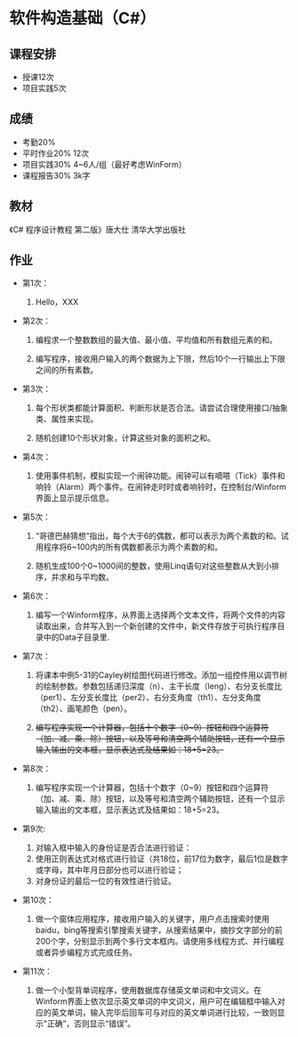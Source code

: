 # 软件构造基础（C#）

## 课程安排

- 授课12次
- 项目实践5次

## 成绩

- 考勤20%
- 平时作业20%  12次
- 项目实践30%  4~6人/组（最好考虑WinForm）
- 课程报告30%  3k字

## 教材

《C# 程序设计教程 第二版》唐大仕 清华大学出版社



## 作业

- 第1次：

  1. Hello，XXX

- 第2次：

  1. 编程求一个整数数组的最大值、最小值、平均值和所有数组元素的和。

  2. 编写程序，接收用户输入的两个数据为上下限，然后10个一行输出上下限之间的所有素数。

- 第3次：

  1. 每个形状类都能计算面积、判断形状是否合法。请尝试合理使用接口/抽象类、属性来实现。

  2. 随机创建10个形状对象，计算这些对象的面积之和。

- 第4次：

  1. 使用事件机制，模拟实现一个闹钟功能。闹钟可以有嘀嗒（Tick）事件和响铃（Alarm）两个事件。在闹钟走时时或者响铃时，在控制台/Winform界面上显示提示信息。

- 第5次：

  1. “哥德巴赫猜想”指出，每个大于6的偶数，都可以表示为两个素数的和。试用程序将6~100内的所有偶数都表示为两个素数的和。

  2. 随机生成100个0~1000间的整数，使用Linq语句对这些整数从大到小排序，并求和与平均数。

- 第6次：

  1. 编写一个Winform程序，从界面上选择两个文本文件，将两个文件的内容读取出来，合并写入到一个新创建的文件中，新文件存放于可执行程序目录中的Data子目录里.

- 第7次：

  1. 将课本中例5-31的Cayley树绘图代码进行修改。添加一组控件用以调节树的绘制参数。参数包括递归深度（n）、主干长度（leng）、右分支长度比（per1）、左分支长度比（per2）、右分支角度（th1）、左分支角度（th2）、画笔颜色（pen）。

  2.  ~~编写程序实现一个计算器，包括十个数字（0~9）按钮和四个运算符（加、减、乘、除）按钮，以及等号和清空两个辅助按钮，还有一个显示输入输出的文本框，显示表达式及结果如：18+5=23。~~

- 第8次：

  1. 编写程序实现一个计算器，包括十个数字（0~9）按钮和四个运算符（加、减、乘、除）按钮，以及等号和清空两个辅助按钮，还有一个显示输入输出的文本框，显示表达式及结果如：18+5=23。

- 第9次:

  1. 对输入框中输入的身份证是否合法进行验证：
    1. 使用正则表达式对格式进行验证（共18位，前17位为数字，最后1位是数字或字母，其中年月日部分也可以进行验证；
    2. 对身份证的最后一位的有效性进行验证。

- 第10次：

  1. 做一个窗体应用程序，接收用户输入的关键字，用户点击搜索时使用baidu，bing等搜索引擎搜索关键字，从搜索结果中，摘抄文字部分的前200个字，分别显示到两个多行文本框内。请使用多线程方式、并行编程或者异步编程方式完成任务。

- 第11次：

  1. 做一个小型背单词程序，使用数据库存储英文单词和中文词义。在Winform界面上依次显示英文单词的中文词义，用户可在编辑框中输入对应的英文单词，输入完毕后回车可与对应的英文单词进行比较，一致则显示"正确”，否则显示“错误”。